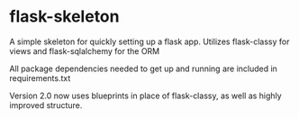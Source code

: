 flask-skeleton
==============

A simple skeleton for quickly setting up a flask app. Utilizes flask-classy for views and flask-sqlalchemy for the ORM

All package dependencies needed to get up and running are included in requirements.txt

Version 2.0 now uses blueprints in place of flask-classy, as well as highly improved structure.
